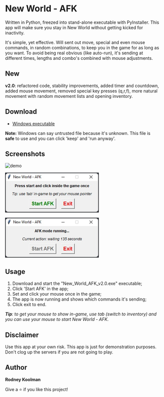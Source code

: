 # New World - AFK

Written in Python, freezed into stand-alone executable with PyInstaller. This app will make sure you stay in New World without getting kicked for inactivity.

It's simple, yet effective. Will sent out move, special and even mouse commands, in random combinations, to keep you in the game for as long as you want. To avoid being real obvious (like auto-run), it's sending at different times, lengths and combo's combined with mouse adjustments.

## New

**v2.0**: refactored code, stability improvements, added timer and countdown, added mouse movement, removed special key presses (q,r,f), more natural movement with random movement lists and opening inventory.

## Download

- [Windows executable](https://github.com/RodneyKoolman/NewWorld-AFK/releases/download/v2.0/New_World_AFK_v2.0.exe "Windows executable")

**Note:** Windows can say untrusted file because it's unknown. This file is **safe** to use and you can click 'keep' and 'run anyway'.

## Screenshots

![demo](/demo/demo3.gif)

![demo](/demo/demo1.jpg)

![demo](/demo/demo2.jpg)

## Usage

1. Download and start the "New_World_AFK_v2.0.exe" executable;
2. Click 'Start AFK' in the app;
3. Set and click your mouse once in the game;
4. The app is now running and shows which commands it's sending;
5. Click exit to end.

***Tip**: to get your mouse to show in-game, use tab (switch to inventory) and you can use your mouse to start New World - AFK.*

## Disclaimer

Use this app at your own risk. This app is just for demonstration purposes. Don't clog up the servers if you are not going to play.

## Author

**Rodney Koolman**

Give a ⭐️ if you like this project!
